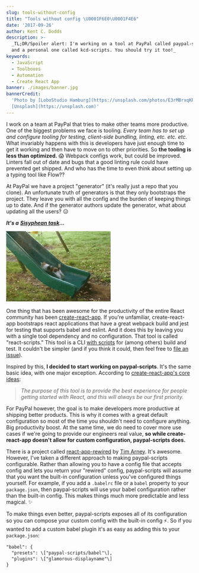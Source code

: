 ```yaml
---
slug: tools-without-config
title: "Tools without config \U0001F6E0\U0001F4E6"
date: '2017-09-26'
author: Kent C. Dodds
description: >-
  _TL;DR/Spoiler alert: I'm working on a tool at PayPal called paypal-scripts
  and a personal one called kcd-scripts. You should try it too!_
keywords:
  - JavaScript
  - Toolboxes
  - Automation
  - Create React App
banner: ./images/banner.jpg
bannerCredit:
  'Photo by [LoboStudio Hamburg](https://unsplash.com/photos/E3rMBrxqKRo) on
  [Unsplash](https://unsplash.com)'
---
```


I work on a team at PayPal that tries to make other teams more productive. One
of the biggest problems we face is tooling. _Every team has to set up and
configure tooling for testing, client-side bundling, linting, etc. etc. etc._
What invariably happens with this is developers have just enough time to get it
working and then have to move on to other priorities. So **the tooling is less
than optimized.** 😱 Webpack configs work, but could be improved. Linters fall
out of date and bugs that a good linting rule could have prevented get shipped.
And who has the time to even think about setting up a typing tool like Flow??

At PayPal we have a project "generator" (it's really just a repo that you
clone). An unfortunate truth of generators is that they only bootstraps the
project. They leave you with all the config and the burden of keeping things up
to date. And if the generator authors update the generator, what about updating
all the users? 😑

**_It's a_**
[**_Sisyphean task_**](https://en.wikipedia.org/wiki/Sisyphus)**_..._**

![a dog trying to climb a slider but failing](./images/0.gif)

One thing that has been awesome for the productivity of the entire React
community has been
[create-react-app](https://github.com/facebookincubator/create-react-app). If
you're unfamiliar, create-react-app bootstraps react applications that have a
great webpack build and jest for testing that supports babel and eslint. And it
does this by leaving you with a single tool dependency and no configuration.
That tool is called "react-scripts." This tool is a CLI
[with scripts](https://github.com/facebookincubator/create-react-app/tree/master/packages/react-scripts/scripts)
for (among others) build and test. It couldn't be simpler (and if you think it
could, then feel free to
[file an issue](https://github.com/facebookincubator/create-react-app/issues)).

Inspired by this, **I decided to start working on paypal-scripts**. It's the
same basic idea, with one major exception. According to
[create-react-app's core ideas](https://github.com/facebookincubator/create-react-app/blob/44cfbccfda665d6bfb626ce5528697de6033ee8e/CONTRIBUTING.md#core-ideas):

> _The purpose of this tool is to provide the best experience for people getting
> started with React, and this will always be our first priority._

For PayPal however, the goal is to make developers more productive at shipping
better products. This is why it comes with a great default configuration so most
of the time you shouldn't need to configure anything. Big productivity boost. At
the same time, we do need to cover more use cases if we're going to provide our
engineers real value, **so while create-react-app doesn't allow for custom
configuration, paypal-scripts does.**

There is a project called
[react-app-rewired](https://github.com/timarney/react-app-rewired) by
[Tim Arney](https://twitter.com/timarney). It's awesome. However, I've taken a
different approach to making paypal-scripts configurable. Rather than allowing
you to have a config file that accepts config and lets you return your "rewired"
config, paypal-scripts will assume that you want the built-in configuration
unless you've configured things yourself. For example, if you add a `.babelrc`
file or a `babel` property to your `package.json`, then paypal-scripts will use
your babel configuration rather than the built-in config. This makes things much
more predictable and less magical. ✨

To make things even better, paypal-scripts exposes all of its configuration so
you can compose your custom config with the built-in config ⚡️. So if you
wanted to add a custom babel plugin it's as easy as adding this to your
`package.json`:

```
"babel": {
  "presets": \["paypal-scripts/babel"\],
  "plugins": \["glamorous-displayname"\]
}
```
